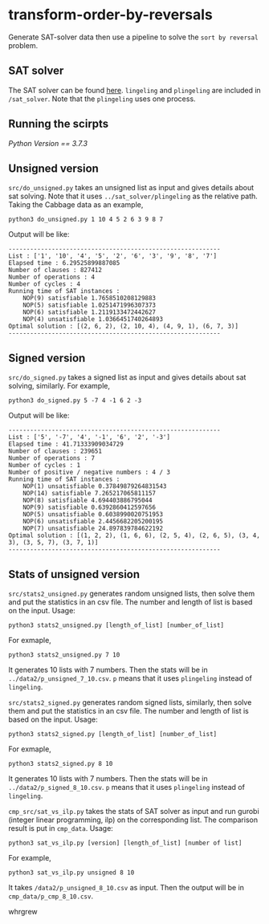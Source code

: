 # transform-order-by-reversals
Generate SAT-solver data then use a pipeline to solve the `sort by reversal` problem.

## SAT solver

The SAT solver can be found [here](https://github.com/arminbiere/lingeling). `lingeling` and `plingeling` are included in `/sat_solver`. Note that the `plingeling` uses one process.


## Running the scirpts
*Python Version == 3.7.3*  

## Unsigned version

`src/do_unsigned.py` takes an unsigned list as input and gives details about sat solving. Note that it uses `../sat_solver/plingeling` as the relative path. Taking the Cabbage data as an example,
	
	python3 do_unsigned.py 1 10 4 5 2 6 3 9 8 7
Output will be like:

	-----------------------------------------------------------
	List : ['1', '10', '4', '5', '2', '6', '3', '9', '8', '7']
	Elapsed time : 6.29525899887085
	Number of clauses : 827412
	Number of operations : 4
	Number of cycles : 4
	Running time of SAT instances :
    	NOP(9) satisfiable 1.7658510208129883
    	NOP(5) satisfiable 1.0251471996307373
    	NOP(6) satisfiable 1.2119133472442627
    	NOP(4) unsatisfiable 1.0366451740264893
	Optimal solution : [(2, 6, 2), (2, 10, 4), (4, 9, 1), (6, 7, 3)]
	-----------------------------------------------------------

## Signed version	

`src/do_signed.py` takes a signed list as input and gives details about sat solving, similarly. For example,

	python3 do_signed.py 5 -7 4 -1 6 2 -3
	
Output will be like:

	-----------------------------------------------------------
	List : ['5', '-7', '4', '-1', '6', '2', '-3']
	Elapsed time : 41.71333909034729
	Number of clauses : 239651
	Number of operations : 7
	Number of cycles : 1
	Number of positive / negative numbers : 4 / 3
	Running time of SAT instances :
    	NOP(1) unsatisfiable 0.37849879264831543
    	NOP(14) satisfiable 7.265217065811157
    	NOP(8) satisfiable 4.694403886795044
    	NOP(9) satisfiable 0.6392860412597656
    	NOP(5) unsatisfiable 0.6038990020751953
    	NOP(6) unsatisfiable 2.4456682205200195
    	NOP(7) unsatisfiable 24.897839784622192
	Optimal solution : [(1, 2, 2), (1, 6, 6), (2, 5, 4), (2, 6, 5), (3, 4, 3), (3, 5, 7), (3, 7, 1)]
	-----------------------------------------------------------
	
## Stats of unsigned version	
	
`src/stats2_unsigned.py` generates random unsigned lists, then solve them and put the statistics in an csv file. The number and length of list is based on the input. Usage: 

	python3 stats2_unsigned.py [length_of_list] [number_of_list]
	
For exmaple,

	python3 stats2_unsigned.py 7 10
	
It generates 10 lists with 7 numbers. Then the stats will be in `../data2/p_unsigned_7_10.csv`. `p` means that it uses `plingeling` instead of `lingeling`. 

	
`src/stats2_signed.py` generates random signed lists, similarly, then solve them and put the statistics in an csv file. The number and length of list is based on the input. Usage: 

	python3 stats2_signed.py [length_of_list] [number_of_list]
	
For exmaple,

	python3 stats2_signed.py 8 10
	
It generates 10 lists with 7 numbers. Then the stats will be in `../data2/p_signed_8_10.csv`. `p` means that it uses `plingeling` instead of `lingeling`. 


`cmp_src/sat_vs_ilp.py` takes the stats of SAT solver as input and run gurobi (integer linear programming, ilp) on the corresponding list. The comparison result is put in `cmp_data`. Usage:

	python3 sat_vs_ilp.py [version] [length_of_list] [number of list]

For example, 

	python3 sat_vs_ilp.py unsigned 8 10

It takes `/data2/p_unsigned_8_10.csv` as input. Then the output will be in `cmp_data/p_cmp_8_10.csv`. 
	
	

whrgrew


	


